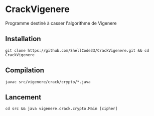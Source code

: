 # CrackVigenere
Programme destiné à casser l'algorithme de Vigenere

## Installation
```
git clone https://github.com/ShellCode33/CrackVigenere.git && cd CrackVigenere
```

## Compilation
```
javac src/vigenere/crack/crypto/*.java
```

## Lancement
```
cd src && java vigenere.crack.crypto.Main [cipher]
```
